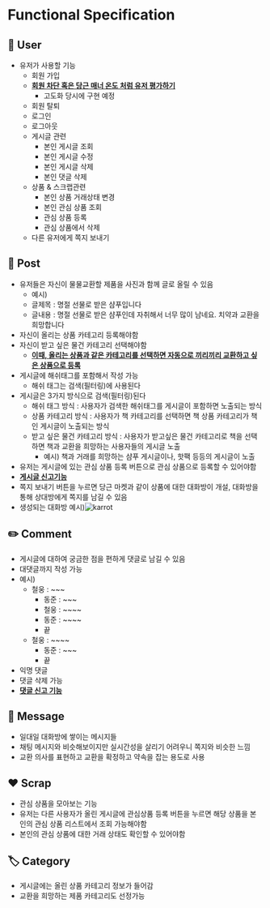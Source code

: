 # Functional Specification

## 👤 User
* 유저가 사용할 기능
  * 회원 가입
  * **<u>회원 차단 혹은 당근 매너 온도 처럼 유저 평가하기</u>**
    * 고도화 당시에 구현 예정
  * 회원 탈퇴
  * 로그인
  * 로그아웃
  * 게시글 관련
    * 본인 게시글 조회
    * 본인 게시글 수정
    * 본인 게시글 삭제
    * 본인 댓글 삭제
  * 상품 & 스크랩관련
    * 본인 상품 거래상태 변경
    * 본인 관심 상품 조회
    * 관심 상품 등록
    * 관심 상품에서 삭제
  * 다른 유저에게 쪽지 보내기

  
## 📃 Post
* 유저들은 자신이 물물교환할 제품을 사진과 함께 글로 올릴 수 있음
  * 예시)
  * 글제목 : 명절 선물로 받은 샴푸입니다
  * 글내용 : 명절 선물로 받은 샴푸인데 자취해서 너무 많이 남네요. 치약과 교환을 희망합니다
* 자신이 올리는 상품 카테고리 등록해야함
* 자신이 받고 싶은 물건 카테고리 선택해야함
  * **<u>이때, 올리는 상품과 같은 카테고리를 선택하면 자동으로 끼리끼리 교환하고 싶은 상품으로 등록</u>**
* 게시글에 해쉬태그를 포함해서 작성 가능
  * 해쉬 태그는 검색(필터링)에 사용된다
* 게시글은 3가지 방식으로 검색(필터링)된다
  * 해쉬 태그 방식 : 사용자가 검색한 해쉬태그를 게시글이 포함하면 노출되는 방식
  * 상품 카테고리 방식 : 사용자가 책 카테고리를 선택하면 책 상품 카테고리가 책인 게시글이 노출되는 방식
  * 받고 싶은 물건 카테고리 방식 : 사용자가 받고싶은 물건 카테고리로 책을 선택하면 책과 교환을 희망하는 사용자들의 게시글 노출
    * 예시) 책과 거래를 희망하는 샴푸 게시글이나, 핫팩 등등의 게시글이 노출
* 유저는 게시글에 있는 관심 상품 등록 버튼으로 관심 상품으로 등록할 수 있어야함
* **<u>게시글 신고기능</u>**
* 쪽지 보내기 버튼을 누르면 당근 마켓과 같이 상품에 대한 대화방이 개설, 대화방을 통해 상대방에게 쪽지를 남길 수 있음
* 생성되는 대화방 예시)![karrot](https://user-images.githubusercontent.com/95599193/206489838-36ac9237-b0f3-41b1-81ae-238de714e2a3.jpeg)

## ✏️ Comment
* 게시글에 대하여 궁금한 점을 편하게 댓글로 남길 수 있음
* 대댓글까지 작성 가능
* 예시)
  * 철웅 : ~~~
    * 동준 : ~~~
    * 철웅 : ~~~~
    * 동준 : ~~~~
    * 끝
  * 철웅 : ~~~~
    * 동준 : ~~~
    * 끝
* 익명 댓글
* 댓글 삭제 가능
* **<u>댓글 신고 기능</u>**

## 📨 Message
* 일대일 대화방에 쌓이는 메시지들
* 채팅 메시지와 비슷해보이지만 실시간성을 살리기 어려우니 쪽지와 비슷한 느낌
* 교환 의사를 표현하고 교환을 확정하고 약속을 잡는 용도로 사용

## ❤️ Scrap
* 관심 상품을 모아보는 기능
* 유저는 다른 사용자가 올린 게시글에 관심상품 등록 버튼을 누르면 해당 상품을 본인의 관심 상품 리스트에서 조회 가능해야함
* 본인의 관심 상품에 대한 거래 상태도 확인할 수 있어야함

## 🏷️ Category
* 게시글에는 올린 상품 카테고리 정보가 들어감
* 교환을 희망하는 제품 카테고리도 선정가능


